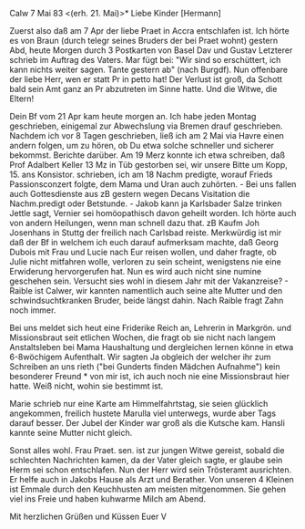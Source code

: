  Calw 7 Mai 83
 <(erh. 21. Mai)>*
Liebe Kinder [Hermann]

Zuerst also daß am 7 Apr der liebe Praet in Accra entschlafen ist. Ich hörte es von Braun (durch telegr seines Bruders der bei Praet wohnt) gestern Abd, heute Morgen durch 3 Postkarten von Basel Dav und Gustav Letzterer schrieb im Auftrag des Vaters. Mar fügt bei: "Wir sind so erschüttert, ich kann nichts weiter sagen. Tante gestern ab" (nach Burgdf). Nun offenbare der liebe Herr, wen er statt Pr in petto hat! Der Verlust ist groß, da Schott bald sein Amt ganz an Pr abzutreten im Sinne hatte. Und die Witwe, die Eltern!

Dein Bf vom 21 Apr kam heute morgen an. Ich habe jeden Montag geschrieben, einigemal zur Abwechslung via Bremen drauf geschrieben. Nachdem ich vor 8 Tagen geschrieben, ließ ich am 2 Mai via Havre einen andern folgen, um zu hören, ob Du etwa solche schneller und sicherer bekommst. Berichte darüber. Am 19 Merz konnte ich etwa schreiben, daß Prof Adalbert Keller 13 Mz in Tüb gestorben sei, wir unsere Bitte um Kopp, 15. ans Konsistor. schrieben, ich am 18 Nachm predigte, worauf Frieds Passionsconzert folgte, dem Mama und Uran auch zuhörten. - Bei uns fallen auch Gottesdienste aus zB gestern wegen Decans Visitation die Nachm.predigt oder Betstunde. - Jakob kann ja Karlsbader Salze trinken Jettle sagt, Vernier sei homöopathisch davon geheilt worden. Ich hörte auch von andern Heilungen, wenn man schnell dazu that. zB Kaufm Joh Josenhans in Stuttg der freilich nach Carlsbad reiste. 
Merkwürdig ist mir daß der Bf in welchem ich euch darauf aufmerksam machte, daß Georg Dubois mit Frau und Lucie nach Eur reisen wollen, und daher fragte, ob Julie nicht mitfahren wolle, verloren zu sein scheint, wenigstens nie eine Erwiderung hervorgerufen hat. Nun es wird auch nicht sine numine geschehen sein. Versucht sies wohl in diesem Jahr mit der Vakanzreise? - Raible ist Calwer, wir kannten namentlich auch seine alte Mutter und den schwindsuchtkranken Bruder, beide längst dahin. Nach Raible fragt Zahn noch immer.

Bei uns meldet sich heut eine Friderike Reich an, Lehrerin in Markgrön. und Missionsbraut seit etlichen Wochen, die fragt ob sie nicht nach langem Anstaltsleben bei Mama Haushaltung und dergleichen lernen könne in etwa 6-8wöchigem Aufenthalt. Wir sagten Ja obgleich der welcher ihr zum Schreiben an uns rieth ("bei Gunderts finden Mädchen Aufnahme") kein besonderer Freund <Pfr Jehle>* von mir ist, ich auch noch nie eine Missionsbraut hier hatte. Weiß nicht, wohin sie bestimmt ist.

Marie schrieb nur eine Karte am Himmelfahrtstag, sie seien glücklich angekommen, freilich hustete Marulla viel unterwegs, wurde aber Tags darauf besser. Der Jubel der Kinder war groß als die Kutsche kam. Hansli kannte seine Mutter nicht gleich.

Sonst alles wohl. Frau Praet. sen. ist zur jungen Witwe gereist, sobald die schlechten Nachrichten kamen, da der Vater gleich sagte, er glaube sein Herm sei schon entschlafen. Nun der Herr wird sein Trösteramt ausrichten. Er helfe auch in Jakobs Hause als Arzt und Berather. Von unseren 4 Kleinen ist Emmale durch den Keuchhusten am meisten mitgenommen. Sie gehen viel ins Freie und haben kuhwarme Milch am Abend.

 Mit herzlichen Grüßen und Küssen
 Euer V
